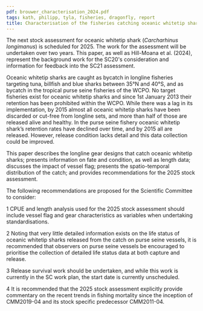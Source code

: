 ```yaml
---
pdf: brouwer_characterisation_2024.pdf
tags: kath, philipp, tyla, fisheries, dragonfly, report
title: Characterisation of the fisheries catching oceanic whitetip sharks (<i>Carcharhinus longimanus</i>) in the Western and Central Pacific Ocean
---
```

The next stock assessment for oceanic whitetip shark (*Carcharhinus longimanus*) is scheduled for 2025. The work for the assessment will be undertaken over two years. This paper, as well as Hill-Moana et al. (2024), represent the background work for the SC20's consideration and information for feedback into the SC21 assessment.

Oceanic whitetip sharks are caught as bycatch in longline fisheries targeting tuna, billfish and blue sharks between 35°N and 40°S, and as bycatch in the tropical purse seine fisheries of the WCPO. No target fisheries exist for oceanic whitetip sharks and since 1st January 2013 their retention has been prohibited within the WCPO. While there was a lag in its implementation, by 2015 almost all oceanic whitetip sharks have been discarded or cut-free from longline sets, and more than half of those are released alive and healthy. In the purse seine fishery oceanic whitetip shark’s retention rates have declined over time, and by 2015 all are released. However, release condition lacks detail and this data collection could be improved.

This paper describes the longline gear designs that catch oceanic whitetip sharks; presents information on fate and condition, as well as length data; discusses the impact of vessel flag; presents the spatio-temporal distribution of the catch; and provides recommendations for the 2025 stock assessment.

The following recommendations are proposed for the Scientific Committee to consider:

 1  CPUE and length analysis used for the 2025 stock assessment should include vessel flag and gear characteristics as variables when undertaking standardisations.

 2  Noting that very little detailed information exists on the life status of oceanic whitetip sharks released from the catch on purse seine vessels, it is recommended that observers on purse seine vessels be encouraged to prioritise the collection of detailed life status data at both capture and release.

 3  Release survival work should be undertaken, and while this work is currently in the SC work plan, the start date is currently unscheduled.

 4  It is recommended that the 2025 stock assessment explicitly provide commentary on the recent trends in fishing mortality since the inception of CMM2019-04 and its stock specific predecessor CMM2011-04.